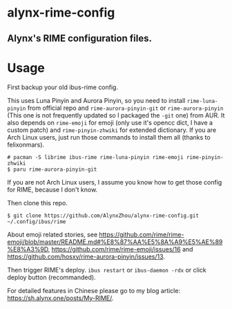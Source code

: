 alynx-rime-config
=================

Alynx's RIME configuration files.
---------------------------------

# Usage

First backup your old ibus-rime config.

This uses Luna Pinyin and Aurora Pinyin, so you need to install `rime-luna-pinyin` from official repo and `rime-aurora-pinyin-git` or `rime-aurora-pinyin` (This one is not frequently updated so I packaged the `-git` one) from AUR. It also depends on `rime-emoji` for emoji (only use it's opencc dict, I have a custom patch) and `rime-pinyin-zhwiki` for extended dictionary. If you are Arch Linux users, just run those commands to install them all (thanks to felixonmars).

```
# pacman -S librime ibus-rime rime-luna-pinyin rime-emoji rime-pinyin-zhwiki
$ paru rime-aurora-pinyin-git
```

If you are not Arch Linux users, I assume you know how to get those config for RIME, because I don't know.

Then clone this repo.

```
$ git clone https://github.com/AlynxZhou/alynx-rime-config.git ~/.config/ibus/rime
```

About emoji related stories, see <https://github.com/rime/rime-emoji/blob/master/README.md#%E8%87%AA%E5%8A%A9%E5%AE%89%E8%A3%9D>, <https://github.com/rime/rime-emoji/issues/16> and <https://github.com/hosxy/rime-aurora-pinyin/issues/13>.

Then trigger RIME's deploy. `ibus restart` or `ibus-daemon -rdx` or click deploy button (recommanded).

For detailed features in Chinese please go to my blog article: <https://sh.alynx.one/posts/My-RIME/>.


